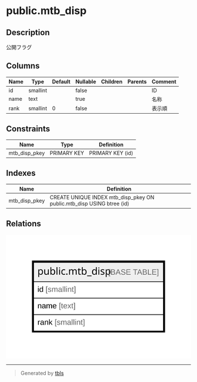 # public.mtb_disp

## Description

公開フラグ

## Columns

| Name | Type | Default | Nullable | Children | Parents | Comment |
| ---- | ---- | ------- | -------- | -------- | ------- | ------- |
| id | smallint |  | false |  |  | ID |
| name | text |  | true |  |  | 名称 |
| rank | smallint | 0 | false |  |  | 表示順 |

## Constraints

| Name | Type | Definition |
| ---- | ---- | ---------- |
| mtb_disp_pkey | PRIMARY KEY | PRIMARY KEY (id) |

## Indexes

| Name | Definition |
| ---- | ---------- |
| mtb_disp_pkey | CREATE UNIQUE INDEX mtb_disp_pkey ON public.mtb_disp USING btree (id) |

## Relations

![er](public.mtb_disp.svg)

---

> Generated by [tbls](https://github.com/k1LoW/tbls)
